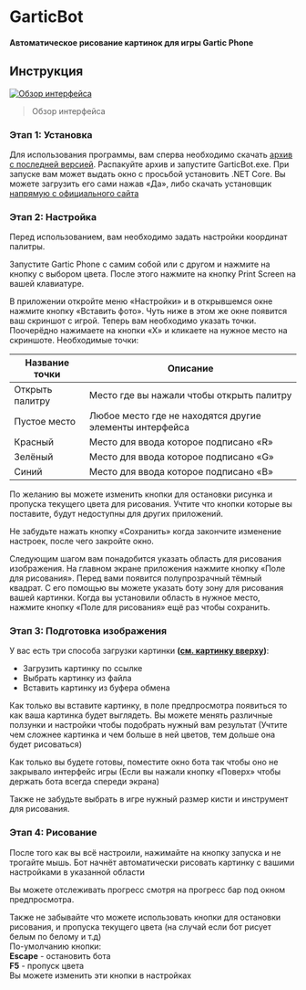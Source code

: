 # GarticBot
#### Автоматическое рисование картинок для игры Gartic Phone
<a name="UIscreenshot"></a>
## Инструкция
[![Обзор интерфейса](https://raw.githubusercontent.com/Prevter/GarticBot/main/doc/img.webp "Обзор интерфейса")](https://raw.githubusercontent.com/Prevter/GarticBot/main/doc/img.webp "Обзор интерфейса")
> Обзор интерфейса

### Этап 1: Установка
Для использования программы, вам сперва необходимо скачать [архив с последней версией](https://github.com/Prevter/GarticBot/releases/download/v.1.2/GarticBot.zip "архив с последней версией").
Распакуйте архив и запустите GarticBot.exe.
При запуске вам может выдать окно с просьбой установить .NET Core. Вы можете загрузить его сами нажав &laquo;Да&raquo;, либо скачать установщик [напрямую с официального сайта](https://download.visualstudio.microsoft.com/download/pr/b6bef7e7-7d36-41fa-a937-119a786bdae3/b8251935ec30137f6d83dab3e6f1f12c/windowsdesktop-runtime-6.0.0-preview.6.21353.1-win-x64.exe "напрямую с официального сайта")


### Этап 2: Настройка
Перед использованием, вам необходимо задать настройки координат палитры.

Запустите Gartic Phone с самим собой или с другом и нажмите на кнопку с выбором цвета. После этого нажмите на кнопку Print Screen на вашей клавиатуре.

В приложении откройте меню &laquo;Настройки&raquo; и в открывшемся окне нажмите кнопку &laquo;Вставить фото&raquo;. Чуть ниже в этом же окне появится ваш скриншот с игрой.
Теперь вам необходимо указать точки. Поочерёдно нажимаете на кнопки &laquo;Х&raquo; и кликаете на нужное место на скриншоте.
Необходимые точки:

| Название точки | Описание |
| ------------------ | ------------ |
| Открыть палитру | Место где вы нажали чтобы открыть палитру |
| Пустое место | Любое место где не находятся другие элементы интерфейса |
| Красный | Место для ввода которое подписано &laquo;R&raquo; |
| Зелёный | Место для ввода которое подписано &laquo;G&raquo; |
| Синий | Место для ввода которое подписано &laquo;B&raquo; |

По желанию вы можете изменить кнопки для остановки рисунка и пропуска текущего цвета для рисования. 
Учтите что кнопки которые вы поставите, будут недоступны для других приложений.

Не забудьте нажать кнопку &laquo;Сохранить&raquo; когда закончите изменение настроек, после чего закройте окно.

Следующим шагом вам понадобится указать область для рисования изображения.
На главном экране приложения нажмите кнопку &laquo;Поле для рисования&raquo;. 
Перед вами появится полупрозрачный тёмный квадрат. С его помощью вы можете указать боту зону для рисования вашей картинки. Когда вы установили область в нужное место, нажмите кнопку &laquo;Поле для рисования&raquo; ещё раз чтобы сохранить.

### Этап 3: Подготовка изображения
У вас есть три способа загрузки картинки **([см. картинку вверху](#UIscreenshot))**:
- Загрузить картинку по ссылке
- Выбрать картинку из файла
- Вставить картинку из буфера обмена

Как только вы вставите картинку, в поле предпросмотра появиться то как ваша картинка будет выглядеть.
Вы можете менять различные ползунки и настройки чтобы подобрать нужный вам результат (Учтите чем сложнее картинка и чем больше в ней цветов, тем дольше она будет рисоваться)

Как только вы будете готовы, поместите окно бота так чтобы оно не закрывало интерфейс игры (Если вы нажали кнопку &laquo;Поверх&raquo; чтобы держать бота всегда спереди экрана)

Также не забудьте выбрать в игре нужный размер кисти и инструмент для рисования.

### Этап 4: Рисование

После того как вы всё настроили, нажимайте на кнопку запуска и не трогайте мышь.
Бот начнёт автоматически рисовать картинку с вашими настройками в указанной области

Вы можете отслеживать прогресс смотря на прогресс бар под окном предпросмотра.

Также не забывайте что можете использовать кнопки для остановки рисования, и пропуска текущего цвета (на случай если бот рисует белым по белому и т.д)  
По-умолчанию кнопки:  
**Escape** - остановить бота  
**F5** - пропуск цвета  
Вы можете изменить эти кнопки в настройках






